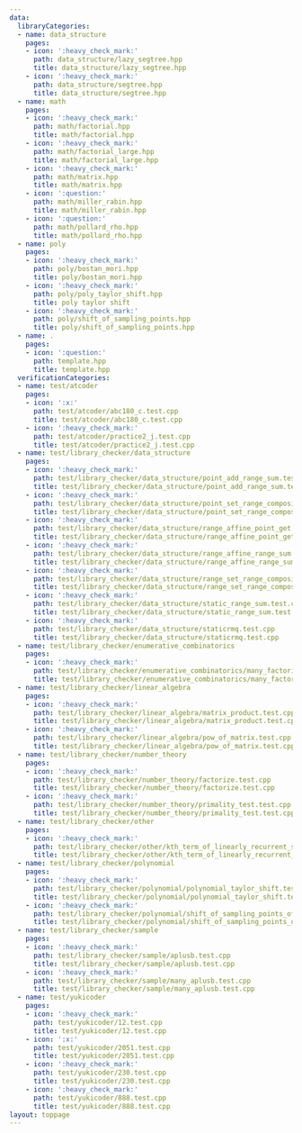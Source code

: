 ```yaml
---
data:
  libraryCategories:
  - name: data_structure
    pages:
    - icon: ':heavy_check_mark:'
      path: data_structure/lazy_segtree.hpp
      title: data_structure/lazy_segtree.hpp
    - icon: ':heavy_check_mark:'
      path: data_structure/segtree.hpp
      title: data_structure/segtree.hpp
  - name: math
    pages:
    - icon: ':heavy_check_mark:'
      path: math/factorial.hpp
      title: math/factorial.hpp
    - icon: ':heavy_check_mark:'
      path: math/factorial_large.hpp
      title: math/factorial_large.hpp
    - icon: ':heavy_check_mark:'
      path: math/matrix.hpp
      title: math/matrix.hpp
    - icon: ':question:'
      path: math/miller_rabin.hpp
      title: math/miller_rabin.hpp
    - icon: ':question:'
      path: math/pollard_rho.hpp
      title: math/pollard_rho.hpp
  - name: poly
    pages:
    - icon: ':heavy_check_mark:'
      path: poly/bostan_mori.hpp
      title: poly/bostan_mori.hpp
    - icon: ':heavy_check_mark:'
      path: poly/poly_taylor_shift.hpp
      title: poly taylor shift
    - icon: ':heavy_check_mark:'
      path: poly/shift_of_sampling_points.hpp
      title: poly/shift_of_sampling_points.hpp
  - name: .
    pages:
    - icon: ':question:'
      path: template.hpp
      title: template.hpp
  verificationCategories:
  - name: test/atcoder
    pages:
    - icon: ':x:'
      path: test/atcoder/abc180_c.test.cpp
      title: test/atcoder/abc180_c.test.cpp
    - icon: ':heavy_check_mark:'
      path: test/atcoder/practice2_j.test.cpp
      title: test/atcoder/practice2_j.test.cpp
  - name: test/library_checker/data_structure
    pages:
    - icon: ':heavy_check_mark:'
      path: test/library_checker/data_structure/point_add_range_sum.test.cpp
      title: test/library_checker/data_structure/point_add_range_sum.test.cpp
    - icon: ':heavy_check_mark:'
      path: test/library_checker/data_structure/point_set_range_composite.test.cpp
      title: test/library_checker/data_structure/point_set_range_composite.test.cpp
    - icon: ':heavy_check_mark:'
      path: test/library_checker/data_structure/range_affine_point_get.test.cpp
      title: test/library_checker/data_structure/range_affine_point_get.test.cpp
    - icon: ':heavy_check_mark:'
      path: test/library_checker/data_structure/range_affine_range_sum.test.cpp
      title: test/library_checker/data_structure/range_affine_range_sum.test.cpp
    - icon: ':heavy_check_mark:'
      path: test/library_checker/data_structure/range_set_range_composite.test.cpp
      title: test/library_checker/data_structure/range_set_range_composite.test.cpp
    - icon: ':heavy_check_mark:'
      path: test/library_checker/data_structure/static_range_sum.test.cpp
      title: test/library_checker/data_structure/static_range_sum.test.cpp
    - icon: ':heavy_check_mark:'
      path: test/library_checker/data_structure/staticrmq.test.cpp
      title: test/library_checker/data_structure/staticrmq.test.cpp
  - name: test/library_checker/enumerative_combinatorics
    pages:
    - icon: ':heavy_check_mark:'
      path: test/library_checker/enumerative_combinatorics/many_factorials.test.cpp
      title: test/library_checker/enumerative_combinatorics/many_factorials.test.cpp
  - name: test/library_checker/linear_algebra
    pages:
    - icon: ':heavy_check_mark:'
      path: test/library_checker/linear_algebra/matrix_product.test.cpp
      title: test/library_checker/linear_algebra/matrix_product.test.cpp
    - icon: ':heavy_check_mark:'
      path: test/library_checker/linear_algebra/pow_of_matrix.test.cpp
      title: test/library_checker/linear_algebra/pow_of_matrix.test.cpp
  - name: test/library_checker/number_theory
    pages:
    - icon: ':heavy_check_mark:'
      path: test/library_checker/number_theory/factorize.test.cpp
      title: test/library_checker/number_theory/factorize.test.cpp
    - icon: ':heavy_check_mark:'
      path: test/library_checker/number_theory/primality_test.test.cpp
      title: test/library_checker/number_theory/primality_test.test.cpp
  - name: test/library_checker/other
    pages:
    - icon: ':heavy_check_mark:'
      path: test/library_checker/other/kth_term_of_linearly_recurrent_sequence.test.cpp
      title: test/library_checker/other/kth_term_of_linearly_recurrent_sequence.test.cpp
  - name: test/library_checker/polynomial
    pages:
    - icon: ':heavy_check_mark:'
      path: test/library_checker/polynomial/polynomial_taylor_shift.test.cpp
      title: test/library_checker/polynomial/polynomial_taylor_shift.test.cpp
    - icon: ':heavy_check_mark:'
      path: test/library_checker/polynomial/shift_of_sampling_points_of_polynomial.test.cpp
      title: test/library_checker/polynomial/shift_of_sampling_points_of_polynomial.test.cpp
  - name: test/library_checker/sample
    pages:
    - icon: ':heavy_check_mark:'
      path: test/library_checker/sample/aplusb.test.cpp
      title: test/library_checker/sample/aplusb.test.cpp
    - icon: ':heavy_check_mark:'
      path: test/library_checker/sample/many_aplusb.test.cpp
      title: test/library_checker/sample/many_aplusb.test.cpp
  - name: test/yukicoder
    pages:
    - icon: ':heavy_check_mark:'
      path: test/yukicoder/12.test.cpp
      title: test/yukicoder/12.test.cpp
    - icon: ':x:'
      path: test/yukicoder/2051.test.cpp
      title: test/yukicoder/2051.test.cpp
    - icon: ':heavy_check_mark:'
      path: test/yukicoder/230.test.cpp
      title: test/yukicoder/230.test.cpp
    - icon: ':heavy_check_mark:'
      path: test/yukicoder/888.test.cpp
      title: test/yukicoder/888.test.cpp
layout: toppage
---
```

